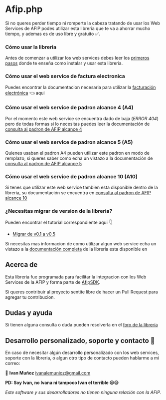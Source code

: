 # Afip.php
Si no queres perder tiempo ni romperte la cabeza tratando de usar los Web Services de AFIP podes utilizar esta libreria que te va a ahorrar mucho tiempo, y ademas es de uso libre y gratuito ✅.

### Cómo usar la libreria
Antes de comenzar a utilizar los web services debes leer los [primeros pasos](https://github.com/ivanalemunioz/Afip.php/wiki/Primeros-pasos) donde te enseña como instalar y usar esta libreria.

### Cómo usar el web service de factura electronica
Puedes encontrar la documentacion necesaria para utilizar la [facturación electrónica](https://github.com/ivanalemunioz/afip.php/wiki/Facturaci%C3%B3n-Electr%C3%B3nica) 👈 aqui

### Cómo usar el web service de padron alcance 4 (A4)
Por el momento este web service se encuentra dado de baja (_ERROR 404_) pero de todas formas si lo necesitas puedes leer la documentación de [consulta al padron de AFIP alcance 4](https://github.com/ivanalemunioz/afip.php/wiki/Consulta-al-padron-de-AFIP-alcance-4)

### Cómo usar el web service de padron alcance 5 (A5)
Quienes usaban el padron A4 pueden utilizar este padron en modo de remplazo, si queres saber como echa un vistazo a la documentación de [consulta al padron de AFIP alcance 5](https://github.com/ivanalemunioz/afip.php/wiki/Consulta-al-padron-de-AFIP-alcance-5)

### Cómo usar el web service de padron alcance 10 (A10)
Si tenes que utilizar este web service tambien esta disponible dentro de la libreria, su documentación se encuentra en [consulta al padron de AFIP alcance 10](https://github.com/ivanalemunioz/afip.php/wiki/Consulta-al-padron-de-AFIP-alcance-10)

### ¿Necesitas migrar de version de la libreria?
Pueden encontrar el tutorial correspondiente aqui 👇
- [Migrar de v0.1 a v0.5](https://github.com/ivanalemunioz/afip.php/wiki/Migrar-de-v0.1-a-v0.5)

Si necesitas mas informacion de como utilizar algun web service echa un vistazo a la [documentación completa](https://github.com/ivanalemunioz/afip.php/wiki) de la libreria esta disponible en 


## Acerca de
Esta libreria fue programada para facilitar la integracion con los Web Services de la AFIP y forma parte de [AfipSDK](https://ivanalemunioz.github.io/AfipSDK/).

Si queres contribuir al proyecto sentite libre de hacer un Pull Request para agregar tu contribucion.

## Dudas y ayuda
Si tienen alguna consulta o duda pueden resolverla en el [foro de la librería](https://groups.google.com/forum/#!forum/afip-php)


## Desarrollo personalizado, soporte y contacto 🔨
En caso de necesitar algún desarrollo personalizado con los web services, soporte con la libreria, o algun otro tipo de contacto pueden hablarme a mi correo:

📧 **Ivan Muñoz** ivanalemunioz@gmail.com

**PD: Soy Ivan, no Ivana ni tampoco Ivan el terrible 😒😒**

_Este software y sus desarrolladores no tienen ninguna relación con la AFIP._
